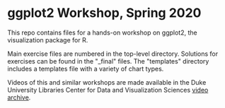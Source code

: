 # ggplot2 Workshop, Spring 2020

This repo contains files for a hands-on workshop on ggplot2, the visualization package for R.

Main exercise files are numbered in the top-level directory. Solutions for exercises can be found in the "_final" files. The "templates" directory includes a templates file with a variety of chart types.

Videos of this and similar workshops are made available in the Duke University Libraries Center for Data and Visualization Sciences [video archive](http://bit.ly/DVSvideos).
